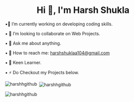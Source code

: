 <h1 align="center">Hi 👋, I'm Harsh Shukla</h1>

▪️🔭 I’m currently working on developing coding skills.

▪️ 👯 I’m looking to collaborate on Web Projects.

▪️ 💬 Ask me about anything.

▪️ 📩 How to reach me: harshshuklaa104@gmail.com

▪ 🧗 Keen Learner.

▪ ⚡ Do Checkout my Projects below.

<p><img align="left" src="https://github-readme-stats.vercel.app/api/top-langs?username=harshhgithub&show_icons=true&locale=en&layout=compact" alt="harshhgithub" /></p>

<p>&nbsp;<img align="center" src="https://github-readme-stats.vercel.app/api?username=harshhgithub&show_icons=true&locale=en" alt="harshhgithub" /></p>

<p><img align="center" src="https://github-readme-streak-stats.herokuapp.com/?user=harshhgithub&" alt="harshhgithub" /></p>

